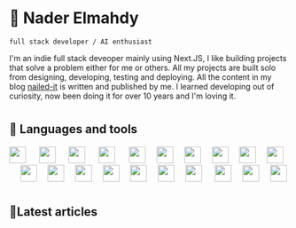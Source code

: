 # 🥷 Nader Elmahdy

`full stack developer / AI enthusiast`

I'm an indie full stack deveoper mainly using Next.JS, I like building projects that solve a problem either for me or others. All my projects are built solo from designing, developing, testing and deploying. All the content in my blog [nailed-it](https://nailed-it.tech) is written and published by me. I learned developing out of curiosity, now been doing it for over 10 years and I'm loving it.

#

## 🧰 Languages and tools

<img width="30px"  src="https://cdn.jsdelivr.net/gh/devicons/devicon/icons/nextjs/nextjs-line.svg" />
 &#8287;&#8287;&#8287;&#8287;
<img width="30px" src="https://cdn.jsdelivr.net/gh/devicons/devicon/icons/react/react-original.svg" />  &#8287;&#8287;&#8287;&#8287;
<img width="30px" src="https://cdn.jsdelivr.net/gh/devicons/devicon/icons/tailwindcss/tailwindcss-plain.svg" />  &#8287;&#8287;&#8287;&#8287;
<img width="30px" src="https://cdn.jsdelivr.net/gh/devicons/devicon/icons/nodejs/nodejs-original.svg" />  &#8287;&#8287;&#8287;&#8287;
<img width="30px" style="background-color:white; padding:1px; border-radius:3px" src="https://cdn.jsdelivr.net/gh/devicons/devicon/icons/express/express-original.svg" />&#8287;&#8287;&#8287;&#8287;
<img  width="30px" src="https://cdn.jsdelivr.net/gh/devicons/devicon/icons/typescript/typescript-original.svg" />&#8287;&#8287;&#8287;&#8287;
<img width="30px"  src="https://cdn.jsdelivr.net/gh/devicons/devicon/icons/mongodb/mongodb-original.svg" />&#8287;&#8287;&#8287;&#8287;
<img width="30px" src="https://cdn.jsdelivr.net/gh/devicons/devicon/icons/bootstrap/bootstrap-original.svg" />&#8287;&#8287;&#8287;&#8287;
<img width="30px" src="https://cdn.jsdelivr.net/gh/devicons/devicon/icons/python/python-original.svg" />&#8287;&#8287;&#8287;&#8287;
<img width="30px" src="https://cdn.jsdelivr.net/gh/devicons/devicon/icons/git/git-original.svg" />&#8287;&#8287;&#8287;&#8287;
<img  width="30px" style="background-color:white; border-radius:2px" src="https://cdn.jsdelivr.net/gh/devicons/devicon/icons/github/github-original.svg" />&#8287;&#8287;&#8287;&#8287;
<img width="30px" src="https://cdn.jsdelivr.net/gh/devicons/devicon/icons/figma/figma-original.svg" />&#8287;&#8287;&#8287;&#8287;
<img width="30px" src="https://cdn.jsdelivr.net/gh/devicons/devicon/icons/canva/canva-original.svg" />&#8287;&#8287;&#8287;&#8287;
<img width="30px" src="https://cdn.jsdelivr.net/gh/devicons/devicon/icons/html5/html5-original.svg" />&#8287;&#8287;&#8287;&#8287;
<img width="30px" src="https://cdn.jsdelivr.net/gh/devicons/devicon/icons/css3/css3-original.svg" />&#8287;&#8287;&#8287;&#8287;
<img width="30px" src="https://cdn.jsdelivr.net/gh/devicons/devicon/icons/firebase/firebase-plain.svg" />&#8287;&#8287;&#8287;&#8287;
<img width="30px" src="https://cdn.jsdelivr.net/gh/devicons/devicon/icons/matlab/matlab-original.svg" /> &#8287;&#8287;&#8287;&#8287;   
<img width="30px" src="https://cdn.jsdelivr.net/gh/devicons/devicon/icons/photoshop/photoshop-plain.svg" />&#8287;&#8287;&#8287;&#8287; 
<img width="30px" src="https://cdn.jsdelivr.net/gh/devicons/devicon/icons/wordpress/wordpress-original.svg" />&#8287;&#8287;&#8287;&#8287;
<img width="30px" src="https://cdn.jsdelivr.net/gh/devicons/devicon/icons/arduino/arduino-original-wordmark.svg" />

#

## 📝Latest articles

<p align="left">
<!-- Begin posts section -->

<!-- End posts section -->
</p>

